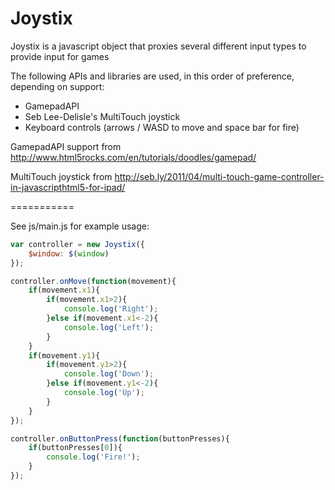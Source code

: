 Joystix
===========

Joystix is a javascript object that proxies several different input types to provide input for games

The following APIs and libraries are used, in this order of preference, depending on support:
* GamepadAPI
* Seb Lee-Delisle's MultiTouch joystick
* Keyboard controls (arrows / WASD to move and space bar for fire)

GamepadAPI support from http://www.html5rocks.com/en/tutorials/doodles/gamepad/

MultiTouch joystick from http://seb.ly/2011/04/multi-touch-game-controller-in-javascripthtml5-for-ipad/

===========

See js/main.js for example usage:

```js
var controller = new Joystix({
	$window: $(window)
});

controller.onMove(function(movement){
	if(movement.x1){
		if(movement.x1>2){
			console.log('Right');
		}else if(movement.x1<-2){
			console.log('Left');
		}
	}
	if(movement.y1){
		if(movement.y1>2){
			console.log('Down');
		}else if(movement.y1<-2){
			console.log('Up');
		}
	}
});

controller.onButtonPress(function(buttonPresses){
	if(buttonPresses[0]){
		console.log('Fire!');
	}
});
```
